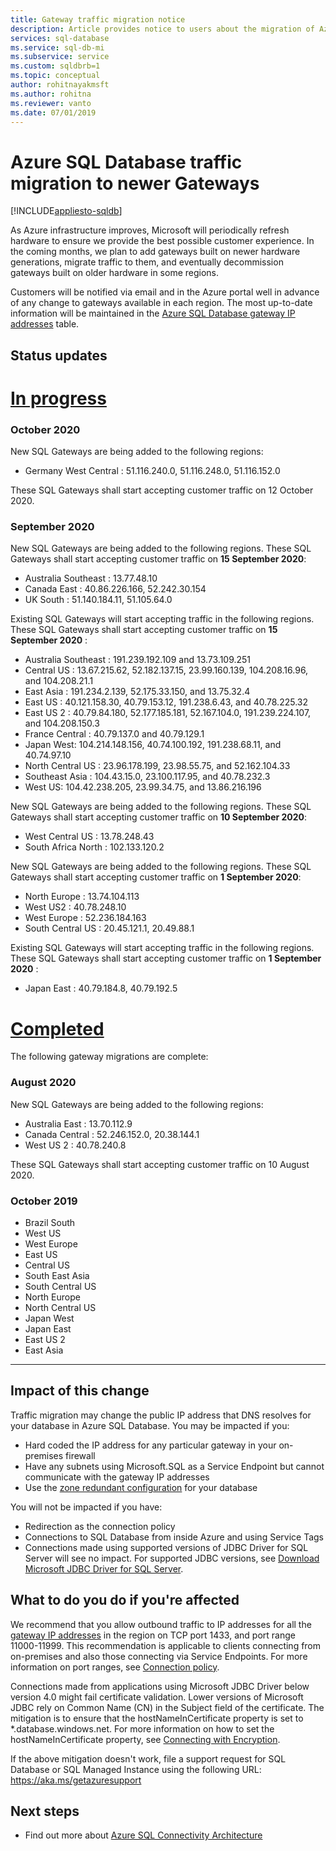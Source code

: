 ```yaml
---
title: Gateway traffic migration notice
description: Article provides notice to users about the migration of Azure SQL Database gateway IP addresses
services: sql-database
ms.service: sql-db-mi
ms.subservice: service
ms.custom: sqldbrb=1 
ms.topic: conceptual
author: rohitnayakmsft
ms.author: rohitna
ms.reviewer: vanto
ms.date: 07/01/2019
---
```

# Azure SQL Database traffic migration to newer Gateways
[!INCLUDE[appliesto-sqldb](../includes/appliesto-sqldb.md)]

As Azure infrastructure improves, Microsoft will periodically refresh hardware to ensure we provide the best possible customer experience. In the coming months, we plan to add gateways built on newer hardware generations, migrate traffic to them, and eventually decommission gateways built on older hardware in some regions.  

Customers will be notified via email and in the Azure portal well in advance of any change to gateways available in each region. The most up-to-date information will be maintained in the [Azure SQL Database gateway IP addresses](connectivity-architecture.md#gateway-ip-addresses) table.

## Status updates

# [In progress](#tab/in-progress-ip)
### October 2020

New SQL Gateways are being added to the following regions:

- Germany West Central : 51.116.240.0, 51.116.248.0, 51.116.152.0

These SQL Gateways shall start accepting customer traffic on 12 October 2020. 

### September 2020
New SQL Gateways are being added to the following regions. These SQL Gateways shall start accepting customer traffic on **15 September 2020**:

- Australia Southeast : 13.77.48.10
- Canada East : 40.86.226.166, 52.242.30.154
- UK South : 51.140.184.11, 51.105.64.0

Existing SQL Gateways will start accepting traffic in the following regions. These SQL Gateways shall start accepting customer traffic on **15 September 2020** :

- Australia Southeast : 191.239.192.109 and 13.73.109.251
- Central US : 13.67.215.62, 52.182.137.15, 23.99.160.139, 104.208.16.96, and 104.208.21.1
- East Asia : 191.234.2.139, 52.175.33.150, and 13.75.32.4
- East US : 40.121.158.30, 40.79.153.12, 191.238.6.43, and 40.78.225.32
- East US 2 : 40.79.84.180, 52.177.185.181, 52.167.104.0, 191.239.224.107, and 104.208.150.3
- France Central : 40.79.137.0 and 40.79.129.1
- Japan West: 104.214.148.156, 40.74.100.192, 191.238.68.11, and 40.74.97.10
- North Central US : 23.96.178.199, 23.98.55.75, and 52.162.104.33
- Southeast Asia : 104.43.15.0, 23.100.117.95, and 40.78.232.3
- West US: 104.42.238.205, 23.99.34.75, and 13.86.216.196

New SQL Gateways are being added to the following regions. These SQL Gateways shall start accepting customer traffic on **10 September 2020**:

- West Central US : 13.78.248.43 
- South Africa North : 102.133.120.2  

New SQL Gateways are being added to the following regions. These SQL Gateways shall start accepting customer traffic on **1 September 2020**:

- North Europe : 13.74.104.113 
- West US2 : 40.78.248.10 
- West Europe : 52.236.184.163 
- South Central US : 20.45.121.1, 20.49.88.1 

Existing SQL Gateways will start accepting traffic in the following regions. These SQL Gateways shall start accepting customer traffic on **1 September 2020** :
- Japan East : 40.79.184.8, 40.79.192.5

# [Completed](#tab/completed-ip)

The following gateway migrations are complete: 

### August 2020

New SQL Gateways are being added to the following regions:

- Australia East : 13.70.112.9
- Canada Central : 52.246.152.0, 20.38.144.1 
- West US 2 : 40.78.240.8

These SQL Gateways shall start accepting customer traffic on 10 August 2020. 

### October 2019
- Brazil South
- West US
- West Europe
- East US
- Central US
- South East Asia
- South Central US
- North Europe
- North Central US
- Japan West
- Japan East
- East US 2
- East Asia

---

## Impact of this change

Traffic migration may change the public IP address that DNS resolves for your database in Azure SQL Database.
You may be impacted if you:

- Hard coded the IP address for any particular gateway in your on-premises firewall
- Have any subnets using Microsoft.SQL as a Service Endpoint but cannot communicate with the gateway IP addresses
- Use the [zone redundant configuration](high-availability-sla.md#zone-redundant-configuration) for your database

You will not be impacted if you have:
 
- Redirection as the connection policy
- Connections to SQL Database from inside Azure and using Service Tags
- Connections made using supported versions of JDBC Driver for SQL Server will see no impact. For supported JDBC versions, see [Download Microsoft JDBC Driver for SQL Server](/sql/connect/jdbc/download-microsoft-jdbc-driver-for-sql-server).

## What to do you do if you're affected

We recommend that you allow outbound traffic to IP addresses for all the [gateway IP addresses](connectivity-architecture.md#gateway-ip-addresses) in the region on TCP port 1433, and port range 11000-11999. This recommendation is applicable to clients connecting from on-premises and also those connecting via Service Endpoints. For more information on port ranges, see [Connection policy](connectivity-architecture.md#connection-policy).

Connections made from applications using Microsoft JDBC Driver below version 4.0 might fail certificate validation. Lower versions of Microsoft JDBC rely on Common Name (CN) in the Subject field of the certificate. The mitigation is to ensure that the hostNameInCertificate property is set to *.database.windows.net. For more information on how to set the hostNameInCertificate property, see [Connecting with Encryption](/sql/connect/jdbc/connecting-with-ssl-encryption).

If the above mitigation doesn't work, file a support request for SQL Database or SQL Managed Instance using the following URL: https://aka.ms/getazuresupport

## Next steps

- Find out more about [Azure SQL Connectivity Architecture](connectivity-architecture.md)
